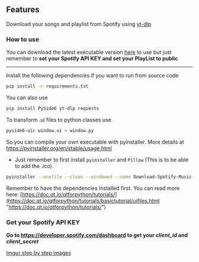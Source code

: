 ## Features

Download your songs and playlist from Spotify using [yt-dlp](https://github.com/yt-dlp/yt-dlp "yt-dlp")

### How to use

You can download the latest executable version [here](https://github.com/CoffeSiberian/Download-Spotify-Music-with-YouTubeDL/releases "here") to use but just remember to **set your Spotify API KEY and set your PlayList to public**

---

Install the following dependencies if you want to run from source code

```bash
pip install -r requirements.txt
```

You can also use

```bash
pip install PySide6 yt-dlp requests
```

To transform .ui files to python classes use

```bash
pyside6-uic window.ui > window.py
```

So you can compile your own executable with pyinstaller. More details at https://pyinstaller.org/en/stable/usage.html

-   Just remember to first install `pyinstaller` and `Pillow` (This is to be able to add the .ico).

```bash
pyinstaller --onefile --clean --windowed --name Download-Spotify-Music-with-YouTubeDL --icon assets/icons/img.ico --add-data "assets/icons:assets/icons" app.py
```

Remember to have the dependencies installed first. You can read more here: [https://doc.qt.io/qtforpython/tutorials/](https://doc.qt.io/qtforpython/tutorials/basictutorial/uifiles.html "https://doc.qt.io/qtforpython/tutorials/")

### Get your Spotify API KEY

**Go to https://developer.spotify.com/dashboard to get your _client_id_ and _client_secret_**

[Imgur step by step images](https://imgur.com/a/v8MLpWb "Imgur Step by Step")
